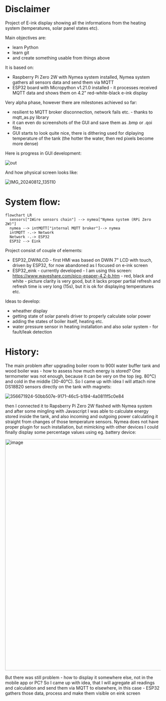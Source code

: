 # Disclaimer
Project of E-ink display showing all the informations from the heating system (temperatures, solar panel states etc). 

Main objectives are:
- learn Python
- learn git
- and create something usable from things above
  
It is based on:
- Raspberry Pi Zero 2W with Nymea system installed, Nymea system gathers all sensors data and send them via MQTT
- ESP32 board with Micropython v1.21.0 installed - it processes received MQTT data and shows them on 4.2" red-white-black e-ink display
 
Very alpha phase, however there are milestones achieved so far:
- resilient to MQTT broker disconnection, network fails etc. - thanks to mqtt_as.py library
- it can even do screenshots of the GUI and save them as .bmp or .qoi files
- GUI starts to look quite nice, there is dithering used for diplaying temperature of the tank (the hotter the water, then red pixels become more dense)

Here is progress in GUI development:

![out](https://github.com/user-attachments/assets/94cccd18-edb6-453c-bac4-58abfc5a233b)


And how physical screen looks like:

![IMG_20240812_135110](https://github.com/user-attachments/assets/e44c194d-866a-4274-bd10-59dc6bf561d2)



# System flow:
```mermaid
flowchart LR
  sensors["1Wire sensors chain"] --> nymea["Nymea system (RPi Zero 2W)"]
  nymea --> intMQTT["internal MQTT broker"]--> nymea
  intMQTT -.-> Network
  Network -.-> ESP32
  ESP32 --> Eink
```
Project consist of couple of elements:
 - ESP32_DWINLCD - first HMI was based on DWIN 7" LCD with touch, driven by ESP32, for now abandoned as I focused on e-ink screen
 - ESP32_eink - currently developed - I am using this screen: https://www.waveshare.com/pico-epaper-4.2-b.htm - red, black and white - picture clarity is very good, but it lacks proper partial refresh and refresh time is very long (15s), but it is ok for displaying temperatures etc.

Ideas to develop:
- wheather display
- getting state of solar panels driver to properly calculate solar power
- adding the states of boiler itself, heating etc. 
- water pressure sensor in heating installation and also solar system - for fault/leak detection
  

# History:

The main problem after upgrading boiler room to 900l water buffer tank and wood boiler was - how to assess how much energy is stored? One termometer was not enough, because it can be very on the top (eg. 80°C) and cold in the middle (30-40°C). 
So I came up with idea I will attach nine DS18B20 sensors directly on the tank with magnets:

![356671924-50bb507e-9171-46c5-b194-4a0811f5c0e84](https://github.com/user-attachments/assets/add8e3f9-1729-4c93-8ffd-9f39b9a04425)

then I connected it to Rapsberry Pi Zero 2W flashed with Nymea system and after some mingling with Javascript I was able to calculate energy stored inside the tank, and also incoming and outgoing power calculating it straight from changes of those temperature sensors. Nymea does not have proper plugin for such installation, but mimicking with other devices I could finally display some percentage values using eg. battery device: 

<img width="747" alt="image" src="https://github.com/user-attachments/assets/a980475f-5726-44aa-9d32-6614294528cb">



But there was still problem - how to display it somewhere else, not in the mobile app or PC? So I came up with idea, that I will agregate all readings and calculation and send them via MQTT to elsewhere, in this case - ESP32 gathers those data, process and make them visible on eink screen
 


